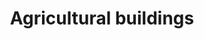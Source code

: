 ---
title: Agricultural buildings
longTitle: 'Agricultural buildings'
tags:
- gccommon
usedFor:
- "[[Farm buildings]]"
---